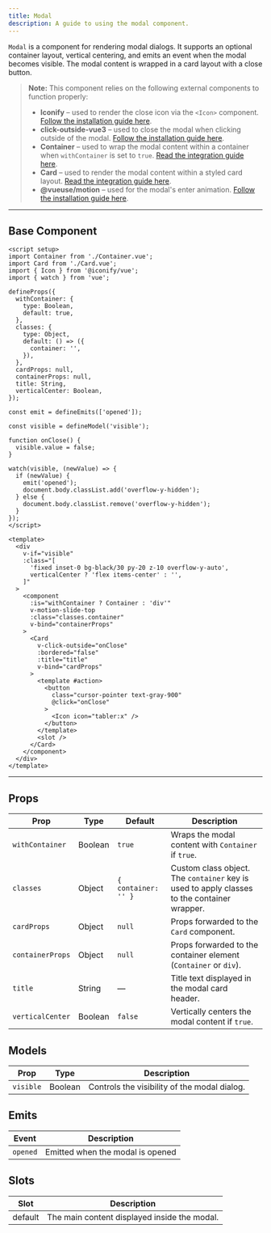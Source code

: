 ```yaml
---
title: Modal
description: A guide to using the modal component.
---
```


`Modal` is a component for rendering modal dialogs. It supports an optional container layout, vertical centering, and emits an event when the modal becomes visible. The modal content is wrapped in a card layout with a close button.

> **Note:** This component relies on the following external components to function properly:
> * **Iconify** – used to render the close icon via the `<Icon>` component. [Follow the installation guide here](https://iconify.design/docs/icon-components/vue/).
> * **click-outside-vue3** – used to close the modal when clicking outside of the modal. [Follow the installation guide here](https://www.npmjs.com/package/click-outside-vue3).
> * **Container** – used to wrap the modal content within a container when `withContainer` is set to `true`. [Read the integration guide here](/components/container).
> * **Card** – used to render the modal content within a styled card layout. [Read the integration guide here](/components/card).
> * **@vueuse/motion** – used for the modal's enter animation. [Follow the installation guide here](https://motion.vueuse.org/getting-started/introduction).

---

## Base Component

```vue
<script setup>
import Container from './Container.vue';
import Card from './Card.vue';
import { Icon } from '@iconify/vue';
import { watch } from 'vue';

defineProps({
  withContainer: {
    type: Boolean,
    default: true,
  },
  classes: {
    type: Object,
    default: () => ({
      container: '',
    }),
  },
  cardProps: null,
  containerProps: null,
  title: String,
  verticalCenter: Boolean,
});

const emit = defineEmits(['opened']);

const visible = defineModel('visible');

function onClose() {
  visible.value = false;
}

watch(visible, (newValue) => {
  if (newValue) {
    emit('opened');
    document.body.classList.add('overflow-y-hidden');
  } else {
    document.body.classList.remove('overflow-y-hidden');
  }
});
</script>

<template>
  <div
    v-if="visible"
    :class="[
      'fixed inset-0 bg-black/30 py-20 z-10 overflow-y-auto',
      verticalCenter ? 'flex items-center' : '',
    ]"
  >
    <component
      :is="withContainer ? Container : 'div'"
      v-motion-slide-top
      :class="classes.container"
      v-bind="containerProps"
    >
      <Card
        v-click-outside="onClose"
        :bordered="false"
        :title="title"
        v-bind="cardProps"
      >
        <template #action>
          <button
            class="cursor-pointer text-gray-900"
            @click="onClose"
          >
            <Icon icon="tabler:x" />
          </button>
        </template>
        <slot />
      </Card>
    </component>
  </div>
</template>
```

---

## Props

| Prop             | Type    | Default             | Description                                                          |
| ---------------- | ------- | ------------------- | -------------------------------------------------------------------- |
| `withContainer`  | Boolean | `true`              | Wraps the modal content with `Container` if `true`.              |
| `classes`        | Object  | `{ container: '' }` | Custom class object. The `container` key is used to apply classes to the container wrapper. |
| `cardProps`      | Object  | `null`              | Props forwarded to the `Card` component.                         |
| `containerProps` | Object  | `null`              | Props forwarded to the container element (`Container` or `div`). |
| `title`          | String  | —                   | Title text displayed in the modal card header.                       |
| `verticalCenter` | Boolean | `false`             | Vertically centers the modal content if `true`.                      |

## Models

| Prop | Type | Description                                  |
| ---------- | ----- | -------------------------------------------- |
| `visible`  | Boolean | Controls the visibility of the modal dialog. |

## Emits

| Event    | Description                      |
| -------- | -------------------------------- |
| `opened` | Emitted when the modal is opened |

## Slots

| Slot | Description                                  |
| --------- | -------------------------------------------- |
| default | The main content displayed inside the modal. |